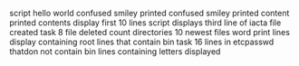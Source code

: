 script hello world
confused smiley printed
confused smiley printed
content printed
contents display
first 10 lines 
script displays third line of iacta
file created
task 8
file deleted
count directories
10 newest files
word print
lines display containing root
lines that contain bin
task 16
lines in etcpasswd thatdon not contain bin
lines containing letters displayed
